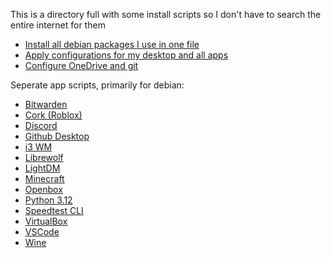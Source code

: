 This is a directory full with some install scripts so I don't have to search the entire internet for them

- [Install all debian packages I use in one file](./inst-pkgs.sh)
- [Apply configurations for my desktop and all apps](./setup-0.sh)
- [Configure OneDrive and git](./setup-1.sh)

Seperate app scripts, primarily for debian:

- [Bitwarden](./install/bitwarden.sh)
- [Cork (Roblox)](./install/cork.sh)
- [Discord](./install/discords.sh)
- [Github Desktop](./install/github-desktop.sh)
- [i3 WM](./install/i3.sh)
- [Librewolf](./install/librewolf.sh)
- [LightDM](./install/lightdm.sh)
- [Minecraft](./install/minecraft.sh)
- [Openbox](./install/openbox.sh)
- [Python 3.12](./install/python3.12.sh)
- [Speedtest CLI](./install/speedtest-cli.sh)
- [VirtualBox](./install/virtualbox.sh)
- [VSCode](./install/vscode.sh)
- [Wine](./install/wine.sh)
